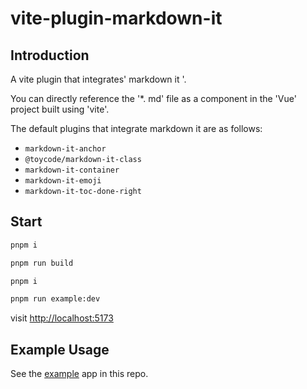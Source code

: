 # vite-plugin-markdown-it

## Introduction
A vite plugin that integrates' markdown it '.

You can directly reference the '*. md' file as a component in the 'Vue' project built using 'vite'.

The default plugins that integrate markdown it are as follows:

* `markdown-it-anchor`
* `@toycode/markdown-it-class`
* `markdown-it-container`
* `markdown-it-emoji`
* `markdown-it-toc-done-right`

## Start

```bash
pnpm i 

pnpm run build

pnpm i

pnpm run example:dev

```

visit [http://localhost:5173](http://localhost:5173)

## Example Usage

See the [example](./example) app in this repo.

